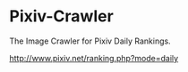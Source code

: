 # Pixiv-Crawler

The Image Crawler for Pixiv Daily Rankings.

http://www.pixiv.net/ranking.php?mode=daily
